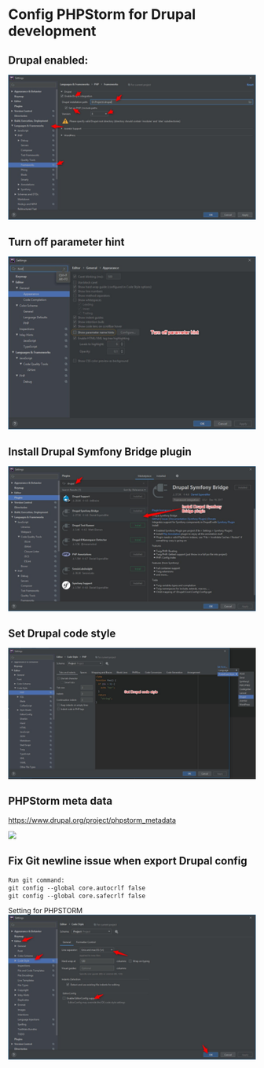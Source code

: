 # Config PHPStorm for Drupal development

## Drupal enabled:

![](https://github.com/flashvnn/drupal-snippets/blob/master/drupal-enable.jpg)

## Turn off parameter hint
![](https://github.com/flashvnn/drupal-snippets/blob/master/2019-10-21_10h02_50.jpg)

## Install Drupal Symfony Bridge plugin
![](https://github.com/flashvnn/drupal-snippets/blob/master/2019-10-21_10h03_47.jpg)

## Set Drupal code style
![](https://github.com/flashvnn/drupal-snippets/blob/master/drupal-code-style.jpg)


## PHPStorm meta data

https://www.drupal.org/project/phpstorm_metadata

![](https://www.drupal.org/files/project-images/phpstorm_metadata.png)


## Fix Git newline issue when export Drupal config
```
Run git command:
git config --global core.autocrlf false
git config --global core.safecrlf false
```
Setting for PHPSTORM
![](https://github.com/flashvnn/drupal-snippets/blob/master/2019-10-23_13h23_19.jpg)
